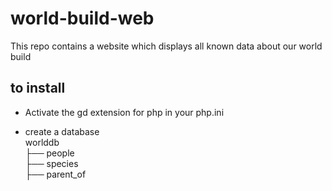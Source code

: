 # world-build-web
This repo contains a website which displays all known data about our world build

## to install

* Activate the gd extension for php in your php.ini

* create a database  
worlddb  
├── people  
├── species  
├── parent_of
